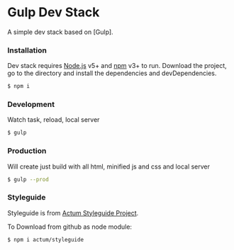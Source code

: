 # Gulp Dev Stack

A simple dev stack based on [Gulp].

### Installation
Dev stack requires [Node.js](https://nodejs.org/) v5+ and [npm](npmjs.com) v3+ to run.
Download the project, go to the directory and install the dependencies and devDependencies.
```sh
$ npm i
```

### Development
Watch task, reload, local server
```sh
$ gulp
```

### Production
Will create just build with all html, minified js and css and local server
```sh
$ gulp --prod
```

### Styleguide
Styleguide is from [Actum Styleguide Project](https://github.com/actum/styleguide).

To Download from github as node module:
```sh
$ npm i actum/styleguide
```
